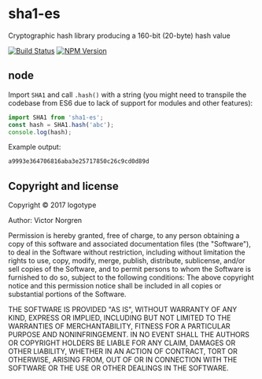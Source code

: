 # sha1-es
Cryptographic hash library producing a 160-bit (20-byte) hash value

[![Build Status](https://travis-ci.org/logotype/sha1-es.svg?branch=master)](https://travis-ci.org/logotype/sha1-es) [![NPM Version](https://badge.fury.io/js/sha1-es.svg)](http://badge.fury.io/js/sha1-es)

node
----

Import `SHA1` and call `.hash()` with a string (you might need to transpile the codebase from ES6 due to lack of support for modules and other features):

```javascript
import SHA1 from 'sha1-es';
const hash = SHA1.hash('abc');
console.log(hash);
```

Example output:

```bash
a9993e364706816aba3e25717850c26c9cd0d89d
```

Copyright and license
---------------------

Copyright © 2017 logotype

Author: Victor Norgren

Permission is hereby granted, free of charge, to any person obtaining a copy
of this software and associated documentation files (the "Software"), to
deal in the Software without restriction, including without limitation the
rights to use, copy, modify, merge, publish, distribute, sublicense, and/or
sell copies of the Software, and to permit persons to whom the Software is
furnished to do so, subject to the following conditions:  The above copyright
notice and this permission notice shall be included in all copies or
substantial portions of the Software.

THE SOFTWARE IS PROVIDED "AS IS", WITHOUT WARRANTY OF ANY KIND, EXPRESS OR
IMPLIED, INCLUDING BUT NOT LIMITED TO THE WARRANTIES OF MERCHANTABILITY,
FITNESS FOR A PARTICULAR PURPOSE AND NONINFRINGEMENT. IN NO EVENT SHALL THE
AUTHORS OR COPYRIGHT HOLDERS BE LIABLE FOR ANY CLAIM, DAMAGES OR OTHER
LIABILITY, WHETHER IN AN ACTION OF CONTRACT, TORT OR OTHERWISE, ARISING FROM,
OUT OF OR IN CONNECTION WITH THE SOFTWARE OR THE USE OR OTHER DEALINGS
IN THE SOFTWARE.